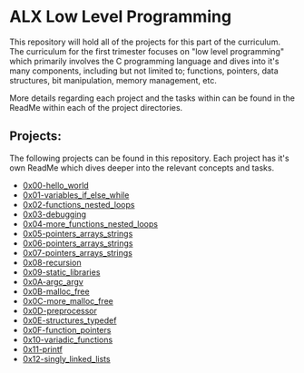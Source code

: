 # ALX Low Level Programming

This repository will hold all of the projects for this part of the curriculum. The curriculum for the first trimester focuses on "low level programming" which primarily involves the C programming language and dives into it's many components, including but not limited to; functions, pointers, data structures, bit manipulation, memory management, etc.

More details regarding each project and the tasks within can be found in the ReadMe within each of the project directories.

## Projects:

The following projects can be found in this repository. Each project has it's own ReadMe which dives deeper into the relevant concepts and tasks.

 - [0x00-hello_world](https://github.com/deanbirnie/alx-low_level_programming/tree/master/0x00-hello_world)
 - [0x01-variables_if_else_while](https://github.com/deanbirnie/alx-low_level_programming/tree/master/0x01-variables_if_else_while)
 - [0x02-functions_nested_loops](https://github.com/deanbirnie/alx-low_level_programming/tree/master/0x02-functions_nested_loops)
 - [0x03-debugging](https://github.com/deanbirnie/alx-low_level_programming/tree/master/0x03-debugging)
 - [0x04-more_functions_nested_loops](https://github.com/deanbirnie/alx-low_level_programming/tree/master/0x04-more_functions_nested_loops)
 - [0x05-pointers_arrays_strings](https://github.com/deanbirnie/alx-low_level_programming/tree/master/0x05-pointers_arrays_strings)
 - [0x06-pointers_arrays_strings](https://github.com/deanbirnie/alx-low_level_programming/tree/master/0x06-pointers_arrays_strings)
 - [0x07-pointers_arrays_strings](https://github.com/deanbirnie/alx-low_level_programming/tree/master/0x07-pointers_arrays_strings)
 - [0x08-recursion](https://github.com/deanbirnie/alx-low_level_programming/tree/master/0x08-recursion)
 - [0x09-static_libraries](https://github.com/deanbirnie/alx-low_level_programming/tree/master/0x09-static_libraries)
 - [0x0A-argc_argv](https://github.com/deanbirnie/alx-low_level_programming/tree/master/0x0A-argc_argv)
 - [0x0B-malloc_free](https://github.com/deanbirnie/alx-low_level_programming/tree/master/0x0B-malloc_free)
 - [0x0C-more_malloc_free](https://github.com/deanbirnie/alx-low_level_programming/tree/master/0x0C-more_malloc_free)
 - [0x0D-preprocessor](https://github.com/deanbirnie/alx-low_level_programming/tree/master/0x0D-preprocessor)
 - [0x0E-structures_typedef](https://github.com/deanbirnie/alx-low_level_programming/tree/master/0x0E-structures_typedef)
 - [0x0F-function_pointers](https://github.com/deanbirnie/alx-low_level_programming/tree/master/0x0F-function_pointers)
 - [0x10-variadic_functions](https://github.com/deanbirnie/alx-low_level_programming/tree/master/0x10-variadic_functions)
 - [0x11-printf](https://github.com/deanbirnie/alx-low_level_programming/tree/master/0x11-printf)
 - [0x12-singly_linked_lists](https://github.com/deanbirnie/alx-low_level_programming/tree/master/0x12-singly_linked_lists)